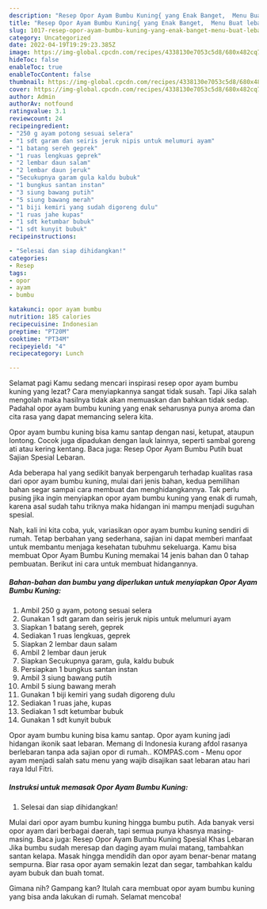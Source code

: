 ```yaml
---
description: "Resep Opor Ayam Bumbu Kuning{ yang Enak Banget,  Menu Buat lebaran"
title: "Resep Opor Ayam Bumbu Kuning{ yang Enak Banget,  Menu Buat lebaran"
slug: 1017-resep-opor-ayam-bumbu-kuning-yang-enak-banget-menu-buat-lebaran
category: Uncategorized
date: 2022-04-19T19:29:23.385Z
image: https://img-global.cpcdn.com/recipes/4338130e7053c5d8/680x482cq70/opor-ayam-bumbu-kuning-foto-resep-utama.jpg
hideToc: false
enableToc: true
enableTocContent: false
thumbnail: https://img-global.cpcdn.com/recipes/4338130e7053c5d8/680x482cq70/opor-ayam-bumbu-kuning-foto-resep-utama.jpg
cover: https://img-global.cpcdn.com/recipes/4338130e7053c5d8/680x482cq70/opor-ayam-bumbu-kuning-foto-resep-utama.jpg
author: Admin
authorAv: notfound
ratingvalue: 3.1
reviewcount: 24
recipeingredient:
- "250 g ayam potong sesuai selera"
- "1 sdt garam dan seiris jeruk nipis untuk melumuri ayam"
- "1 batang sereh geprek"
- "1 ruas lengkuas geprek"
- "2 lembar daun salam"
- "2 lembar daun jeruk"
- "Secukupnya garam gula kaldu bubuk"
- "1 bungkus santan instan"
- "3 siung bawang putih"
- "5 siung bawang merah"
- "1 biji kemiri yang sudah digoreng dulu"
- "1 ruas jahe kupas"
- "1 sdt ketumbar bubuk"
- "1 sdt kunyit bubuk"
recipeinstructions:

- "Selesai dan siap dihidangkan!"
categories:
- Resep
tags:
- opor
- ayam
- bumbu

katakunci: opor ayam bumbu 
nutrition: 185 calories
recipecuisine: Indonesian
preptime: "PT20M"
cooktime: "PT34M"
recipeyield: "4"
recipecategory: Lunch

---
```



Selamat pagi Kamu sedang mencari inspirasi resep opor ayam bumbu kuning yang lezat? Cara menyiapkannya sangat tidak susah. Tapi Jika salah mengolah maka hasilnya tidak akan memuaskan dan bahkan tidak sedap. Padahal opor ayam bumbu kuning yang enak seharusnya punya aroma dan cita rasa yang dapat memancing selera kita.


Opor ayam bumbu kuning bisa kamu santap dengan nasi, ketupat, ataupun lontong. Cocok juga dipadukan dengan lauk lainnya, seperti sambal goreng ati atau kering kentang. Baca juga: Resep Opor Ayam Bumbu Putih buat Sajian Spesial Lebaran.

Ada beberapa hal yang sedikit banyak berpengaruh terhadap kualitas rasa dari opor ayam bumbu kuning, mulai dari jenis bahan, kedua pemilihan bahan segar sampai cara membuat dan menghidangkannya. Tak perlu pusing jika ingin menyiapkan opor ayam bumbu kuning yang enak di rumah, karena asal sudah tahu triknya maka hidangan ini mampu menjadi suguhan spesial.


Nah, kali ini kita coba, yuk, variasikan opor ayam bumbu kuning sendiri di rumah. Tetap berbahan yang sederhana, sajian ini dapat memberi manfaat untuk membantu menjaga kesehatan tubuhmu sekeluarga. Kamu bisa membuat Opor Ayam Bumbu Kuning memakai 14 jenis bahan dan 0 tahap pembuatan. Berikut ini cara untuk membuat hidangannya.

<!--inarticleads1-->

##### Bahan-bahan dan bumbu yang diperlukan untuk menyiapkan Opor Ayam Bumbu Kuning:

1. Ambil 250 g ayam, potong sesuai selera
1. Gunakan 1 sdt garam dan seiris jeruk nipis untuk melumuri ayam
1. Siapkan 1 batang sereh, geprek
1. Sediakan 1 ruas lengkuas, geprek
1. Siapkan 2 lembar daun salam
1. Ambil 2 lembar daun jeruk
1. Siapkan Secukupnya garam, gula, kaldu bubuk
1. Persiapkan 1 bungkus santan instan
1. Ambil 3 siung bawang putih
1. Ambil 5 siung bawang merah
1. Gunakan 1 biji kemiri yang sudah digoreng dulu
1. Sediakan 1 ruas jahe, kupas
1. Sediakan 1 sdt ketumbar bubuk
1. Gunakan 1 sdt kunyit bubuk


Opor ayam bumbu kuning bisa kamu santap. Opor ayam kuning jadi hidangan ikonik saat lebaran. Memang di Indonesia kurang afdol rasanya berlebaran tanpa ada sajian opor di rumah.. KOMPAS.com - Menu opor ayam menjadi salah satu menu yang wajib disajikan saat lebaran atau hari raya Idul Fitri. 

<!--inarticleads2-->

##### Instruksi untuk memasak Opor Ayam Bumbu Kuning:


1. Selesai dan siap dihidangkan!

Mulai dari opor ayam bumbu kuning hingga bumbu putih. Ada banyak versi opor ayam dari berbagai daerah, tapi semua punya khasnya masing-masing. Baca juga: Resep Opor Ayam Bumbu Kuning Spesial Khas Lebaran Jika bumbu sudah meresap dan daging ayam mulai matang, tambahkan santan kelapa. Masak hingga mendidih dan opor ayam benar-benar matang sempurna. Biar rasa opor ayam semakin lezat dan segar, tambahkan kaldu ayam bubuk dan buah tomat. 

Gimana nih? Gampang kan? Itulah cara membuat opor ayam bumbu kuning yang bisa anda lakukan di rumah. Selamat mencoba!
